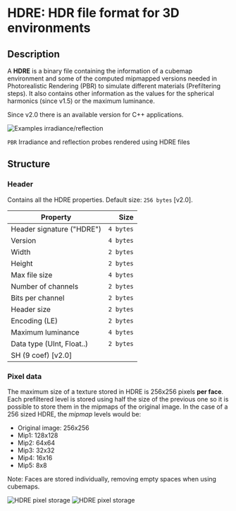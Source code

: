 # HDRE: HDR file format for 3D environments

## Description

A **HDRE** is a binary file containing the information of a cubemap environment and some of the computed mipmapped versions needed in Photorealistic Rendering (PBR) to simulate different materials (Prefiltering steps).  It also contains other information as the values for the spherical harmonics (since v1.5) or the maximum luminance.

Since v2.0 there is an available version for C++ applications. 

![Examples irradiance/reflection](https://webglstudio.org/users/arodriguez/screenshots/irradiance_reflection.png)

`PBR` Irradiance and reflection probes rendered using HDRE files

## Structure

### Header

Contains all the HDRE properties. Default size: ```256 bytes``` [v2.0].

| Property                  |  Size      |
| ------------------------- | ---------: |
| Header signature ("HDRE") |  `4 bytes` |
| Version                   |  `4 bytes` |
| Width                     |  `2 bytes` |
| Height                    |  `2 bytes` |
| Max file size             |  `4 bytes` |
| Number of channels        |  `2 bytes` |
| Bits per channel          |  `2 bytes` |
| Header size               |  `2 bytes` |
| Encoding (LE)             |  `2 bytes` |
| Maximum luminance         |  `4 bytes` |
| Data type (UInt, Float..) |  `2 bytes` |
| SH (9 coef) [v2.0]        |            |

### Pixel data

The maximum size of a texture stored in HDRE is 256x256 pixels **per face**. Each prefiltered level is stored using half the size of the previous one so it is possible to store them in the mipmaps of the original image. In the case of a 256 sized HDRE, the *mipmap* levels would be:

* Original image: 256x256
* Mip1: 128x128
* Mip2: 64x64
* Mip3: 32x32
* Mip4: 16x16
* Mip5: 8x8

Note: Faces are stored individually, removing empty spaces when using cubemaps. 

![HDRE pixel storage](https://webglstudio.org/users/arodriguez/screenshots/stadium-cubemap.jpg)
![HDRE pixel storage](https://webglstudio.org/users/arodriguez/screenshots/qud.jpg)
